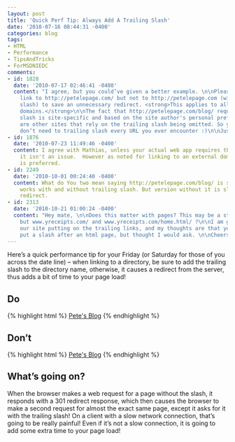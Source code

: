 ```yaml
---
layout: post
title: 'Quick Perf Tip: Always Add A Trailing Slash'
date: '2010-07-16 08:44:31 -0400'
categories: blog
tags:
- HTML
- Performance
- TipsAndTricks
- ForMSDNIEDC
comments:
- id: 1828
  date: '2010-07-17 02:46:41 -0400'
  content: "I agree, but you could’ve given a better example. \n\nPlease, <strong>do</strong>
    link to http://petelepage.com/ but not to http://petelepage.com (without trailing
    slash) to save an unnecessary redirect. <strong>This applies to all sites and
    domains.</strong>\n\nThe fact that http://petelepage.com/blog/ requires a trailing
    slash is site-specific and based on the site author's personal preference. There
    are other sites that rely on the trailing slash being omitted. So you certainly
    don’t need to trailing slash every URL you ever encounter :)\n\nJust my € 0.02."
- id: 1876
  date: '2010-07-23 11:49:46 -0400'
  content: I agree with Mathias, unless your actual web app requires the slash delimiter
    it isn't an issue.  However as noted for linking to an external domain, the slash
    is preferred.
- id: 2249
  date: '2010-10-01 00:24:40 -0400'
  content: What do You two mean saying http://petelepage.com/blog/ is site specific?  It
    works with and without trailing slash. But version without it is slower and users
    redirect.
- id: 2313
  date: '2010-10-21 01:00:24 -0400'
  content: "Hey mate, \n\nDoes this matter with pages? This may be a stupid question,
    but www.yreceipts.com/ and www.yreceipts.com/home.html/ ?\n\nI am going through
    our site putting on the trailing links, and my thoughts are that you would not
    put a slash after an html page, but thought I would ask. \n\nCheers\nSCott"
---
```

Here’s a quick performance tip for your Friday (or Saturday for those of you across the date line) – when linking to a directory, be sure to add the trailing slash to the directory name, otherwise, it causes a redirect from the server, thus adds a bit of time to your page load!

## <span class="text-success">Do</span>
{% highlight html %}
<a href="http://www.petelepage.com/blog/">Pete's Blog</a>
{% endhighlight %}

## <span class="text-danger">Don’t</span>
{% highlight html %}
<a href="http://www.petelepage.com/blog">Pete's Blog</a>
{% endhighlight %}


## What’s going on?

When the browser makes a web request for a page without the slash, it responds with a 301 redirect response, which then causes the browser to make a second request for almost the exact same page, except it asks for it with the trailing slash! On a client with a slow network connection, that’s going to be really painful! Even if it’s not a slow connection, it is going to add some extra time to your page load!
